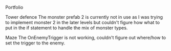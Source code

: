 Portfolio

Tower defence
The monster prefab 2 is currently not in use as I was trying to implement monster 2 in the later levels but couldn't figure how what to put in the if statement to handle the mix of monster types.

Maze
The OnEnemyTrigger is not working, couldn't figure out where/how to set the trigger to the enemy.